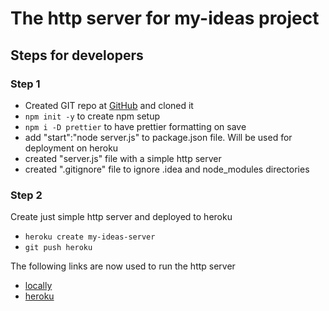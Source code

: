 # The http server for my-ideas project
## Steps for developers
### Step 1
* Created GIT repo at [GitHub](https://github.com/tsharon-byte/my-ideas-server) and cloned it
* `npm init -y` to create npm setup
* `npm i -D prettier` to have prettier formatting on save
* add "start":"node server.js" to package.json file. Will be used for deployment on heroku
* created "server.js" file with a simple http server
* created ".gitignore" file to ignore .idea and node_modules directories
### Step 2
Create just simple http server and deployed to heroku
* `heroku create my-ideas-server`
* `git push heroku`

The following links are now used to run the http server
* [locally](http://localhost:3000)
* [heroku](https://my-ideas-server.herokuapp.com/)